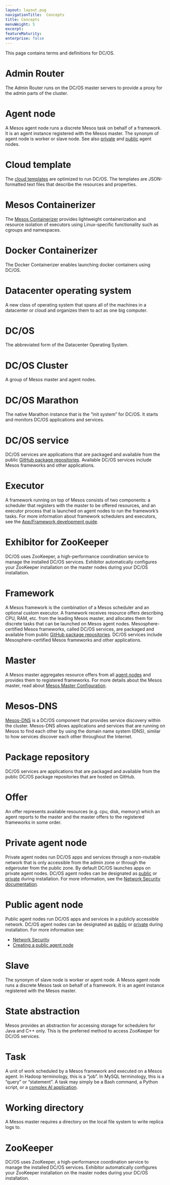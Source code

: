 ```yaml
---
layout: layout.pug
navigationTitle:  Concepts
title: Concepts
menuWeight: 5
excerpt:
featureMaturity:
enterprise: false
---
```


<!-- This source repo for this topic is https://github.com/dcos/dcos-docs -->

This page contains terms and definitions for DC/OS.

# <a name="adminrouter"></a>Admin Router

The Admin Router runs on the DC/OS master servers to provide a proxy for the admin parts of the cluster.

# <a name="agent"></a> Agent node

A Mesos agent node runs a discrete Mesos task on behalf of a framework. It is an agent instance registered with the Mesos master. The synonym of agent node is worker or slave node. See also [private][1] and [public][2] agent nodes.

# <a name="cloudtemplate"></a>Cloud template

The [cloud templates][3] are optimized to run DC/OS. The templates are JSON-formatted text files that describe the resources and properties.

# <a name="mesoscontainerizer"></a>Mesos Containerizer

The [Mesos Containerizer][4] provides lightweight containerization and resource isolation of executors using Linux-specific functionality such as cgroups and namespaces.

# <a name="dockercontainerizer"></a>Docker Containerizer

The Docker Containerizer enables launching docker containers using DC/OS.

# <a name="datacenteroperatingsystem"></a>Datacenter operating system

A new class of operating system that spans all of the machines in a datacenter or cloud and organizes them to act as one big computer.

# <a name="dcos"></a>DC/OS

The abbreviated form of the Datacenter Operating System.

# <a name="dcoscluster"></a>DC/OS Cluster

A group of Mesos master and agent nodes.

# <a name="dcosmarathon"></a>DC/OS Marathon

The native Marathon instance that is the “init system” for DC/OS. It starts and monitors DC/OS applications and services.

# <a name="dcosservice"></a>DC/OS service

DC/OS services are applications that are packaged and available from the public [GitHub package repositories][5]. Available DC/OS services include Mesos frameworks and other applications.

# <a name="executor"></a>Executor

A framework running on top of Mesos consists of two components: a scheduler that registers with the master to be offered resources, and an executor process that is launched on agent nodes to run the framework’s tasks. For more information about framework schedulers and executors, see the [App/Framework development guide][6].

# <a name="exhibitorforzookeeper"></a>Exhibitor for ZooKeeper

DC/OS uses ZooKeeper, a high-performance coordination service to manage the installed DC/OS services. Exhibitor automatically configures your ZooKeeper installation on the master nodes during your DC/OS installation.

# <a name="framework"></a>Framework

A Mesos framework is the combination of a Mesos scheduler and an optional custom executor. A framework receives resource offers describing CPU, RAM, etc. from the leading Mesos master, and allocates them for discrete tasks that can be launched on Mesos agent nodes. Mesosphere-certified Mesos frameworks, called DC/OS services, are packaged and available from public [GitHub package repositories][5]. DC/OS services include Mesosphere-certified Mesos frameworks and other applications.

# <a name="master"></a>Master

A Mesos master aggregates resource offers from all [agent nodes][8] and provides them to registered frameworks. For more details about the Mesos master, read about [Mesos Master Configuration][9].

# <a name="mesosdns"></a>Mesos-DNS

[Mesos-DNS][10] is a DC/OS component that provides service discovery within the cluster. Mesos-DNS allows applications and services that are running on Mesos to find each other by using the domain name system (DNS), similar to how services discover each other throughout the Internet.

# <a name="packagerepository"></a>Package repository

DC/OS services are applications that are packaged and available from the public DC/OS package repositories that are hosted on GitHub.

# <a name="offer"></a>Offer

An offer represents available resources (e.g. cpu, disk, memory) which an agent reports to the master and the master offers to the registered frameworks in some order.

# <a name="private"></a> Private agent node

Private agent nodes run DC/OS apps and services through a non-routable network that is only accessible from the admin zone or through the edgerouter from the public zone. By default DC/OS launches apps on private agent nodes. DC/OS agent nodes can be designated as [public][2] or [private][1] during installation. For more information, see the [Network Security documentation][11].

# <a name="public"></a> Public agent node

Public agent nodes run DC/OS apps and services in a publicly accessible network. DC/OS agent nodes can be designated as [public][2] or [private][1] during installation. For more information see:

 - [Network Security][11]
 - [Creating a public agent node](/1.7/administration/installing/oss/custom/create-public-agent/)

# <a name="slave"></a>Slave

The synonym of slave node is worker or agent node. A Mesos agent node runs a discrete Mesos task on behalf of a framework. It is an agent instance registered with the Mesos master.

# <a name="stateabstraction"></a>State abstraction

Mesos provides an abstraction for accessing storage for schedulers for Java and C++ only. This is the preferred method to access ZooKeeper for DC/OS services.

# <a name="task"></a>Task

A unit of work scheduled by a Mesos framework and executed on a Mesos agent. In Hadoop terminology, this is a “job”. In MySQL terminology, this is a “query” or “statement”. A task may simply be a Bash command, a Python script, or a [complex AI application][12].

# <a name="working-directory"></a>Working directory

A Mesos master requires a directory on the local file system to write replica logs to.

# <a name="zookeeper"></a>ZooKeeper

DC/OS uses ZooKeeper, a high-performance coordination service to manage the installed DC/OS services. Exhibitor automatically configures your ZooKeeper installation on the master nodes during your DC/OS installation.

[1]: #private
[2]: #public
[3]: /1.7/administration/installing/oss/cloud/
[4]: http://mesos.apache.org/documentation/latest/containerizers/
[5]: https://github.com/mesosphere/universe
[6]: http://mesos.apache.org/documentation/latest/app-framework-development-guide/
[8]: #agent
[9]: http://mesos.apache.org/documentation/latest/configuration/
[10]: https://github.com/mesosphere/mesos-dns
[11]: /1.7/administration/securing-your-cluster/
[12]: https://en.wikipedia.org/wiki/Dynamic_Analysis_and_Replanning_Tool
